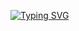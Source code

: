 [![Typing SVG](https://readme-typing-svg.herokuapp.com?color=%2336BCF7&lines=Welcome+to+my+GITHUB+profile)](https://git.io/typing-svg)

<!--
**panchopensmart/panchopensmart** is a ✨ _special_ ✨ repository because its `README.md` (this file) appears on your GitHub profile.

Here are some ideas to get you started:

- 🔭 I’m currently working on ...
- 🌱 I’m currently learning ...
- 👯 I’m looking to collaborate on ...
- 🤔 I’m looking for help with ...
- 💬 Ask me about ...
- 📫 How to reach me: ...
- 😄 Pronouns: ...
- ⚡ Fun fact: ...
-->
